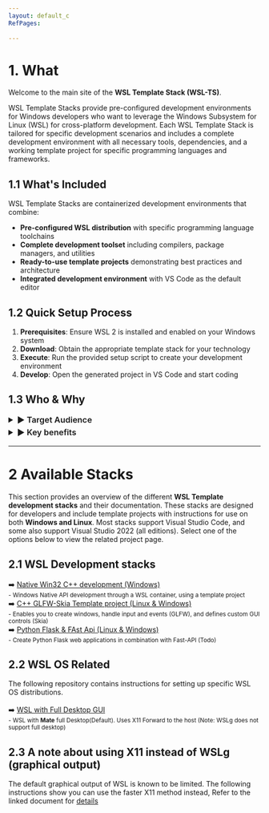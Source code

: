 ```yaml
---
layout: default_c
RefPages:
 
--- 
```

 
# 1. What

Welcome to the main site of the **WSL Template Stack (WSL-TS)**.  

WSL Template Stacks provide pre-configured development environments for Windows developers who want to leverage the Windows Subsystem for Linux (WSL) for cross-platform development. Each WSL Template Stack is tailored for specific development scenarios and includes a complete development environment with all necessary tools, dependencies, and a working template project for specific programming languages and frameworks.

## 1.1 What's Included

WSL Template Stacks are containerized development environments that combine:

- **Pre-configured WSL distribution** with specific programming language toolchains
- **Complete development toolset** including compilers, package managers, and utilities
- **Ready-to-use template projects** demonstrating best practices and architecture
- **Integrated development environment** with VS Code as the default editor

## 1.2 Quick Setup Process

1. **Prerequisites**: Ensure WSL 2 is installed and enabled on your Windows system
2. **Download**: Obtain the appropriate template stack for your technology
3. **Execute**: Run the provided setup script to create your development environment
4. **Develop**: Open the generated project in VS Code and start coding

## 1.3 Who & Why

<details>
  <summary style="font-size: 1.17em; font-weight: 600; margin-top: 0.1em; margin-bottom: 0.2em;"> &#9654; Target Audience
  </summary>

- **Windows developers** wanting to use Linux development tools
- **Teams** requiring consistent development environments
- **Developers** starting new projects and wanting to skip initial setup
- **Students and educators** needing quick access to configured development environments
- **Anyone** who values rapid setup and clean, isolated development environments

</details>

<details>
  <summary style="font-size: 1.17em; font-weight: 600; margin-top: 0.1em; margin-bottom: 0.2em;"> &#9654; Key benefits
  </summary>

- **Rapid Development Setup**
    - Execute a single setup script to create and configure your development environment
    - Automatically provision the WSL container with all required tools and dependencies
    - Launch directly into VS Code with the template project ready for development
    - **Time to productivity: Minutes, not hours**

- **Isolated and Clean Environment**
    - Each stack contains only the tools and dependencies relevant to its specific technology
    - Eliminates version conflicts and dependency issues between different projects
    - Provides a consistent development environment across different machines
    - **No pollution of your host Windows system**

- **Production-Ready Template Projects**
    - Start with a fully functional template application that demonstrates best practices
    - Includes proper project structure, configuration files, and documentation
    - Template can be immediately built, tested, and extended
    - **Skip the boilerplate and focus on your business logic**

- **Cross-Platform Development**
    - Develop applications that run natively on both Linux (WSL) and Windows
    - Test your applications in both environments without dual-boot or separate machines
    - Use Linux tools and utilities while maintaining Windows workflow
    - **One codebase, multiple deployment targets**

</details>

<hr>

# 2 Available Stacks

This section provides an overview of the different **WSL Template development stacks** and their documentation. These stacks are designed for developers and include template projects with instructions for use on both **Windows and Linux**. Most stacks support Visual Studio Code, and some also support Visual Studio 2022 (all editions).
Select one of the options below to view the related project page.

## 2.1 WSL Development stacks

<span class="nje-ident" style="--nje-number-of-spaces: 4px;"></span> 
➡️ [Native Win32 C++ development (Windows)](https://nicojane.github.io/WSL-Development-Stack-Native-Win32-CPP/)  
<small><span class="nje-ident" style="--nje-number-of-spaces: 22px;"/> </small>
<small> - Windows Native API development through a WSL container, using a template project </small> <br>
<span class="nje-ident" style="--nje-number-of-spaces: 4px;"></span> 
➡️ [C++ GLFW-Skia Template project (Linux & Windows)](https://nicojane.github.io/WSL-Development-Stack-GLFW-Skia-CPP-Template/)  
<small><span class="nje-ident" style="--nje-number-of-spaces: 22px;"/> </small>
<small> - Enables you to create windows, handle input and events (GLFW), and defines custom GUI controls (Skia) </small> <br>
<span class="nje-ident" style="--nje-number-of-spaces: 4px;"></span> 
➡️ [Python Flask & FAst Api (Linux & Windows)](https://github.com/NicoJanE/PY-Flask-FastApi-Template-WSL-Stack.git/)  
<small><span class="nje-ident" style="--nje-number-of-spaces: 22px;"/> </small>
<small> - Create Python Flask web applications in combination with Fast-API (Todo) </small> <br>


## 2.2 WSL OS Related
The following repository contains instructions for setting up specific WSL OS distributions. 
<br><br>
<span class="nje-ident" style="--nje-number-of-spaces: 4px;"></span> 
➡️ [WSL with Full Desktop GUI](https://github.com/NicoJanE/WSL-OS-With-GUI-Desktop)  
<small><span class="nje-ident" style="--nje-number-of-spaces: 22px;"/> </small>
<small> - WSL with **Mate** full Desktop(Default). Uses X11 Forward to the host (Note: WSLg does not support full desktop) </small> <br>


## 2.3 A note about using X11 instead of WSLg (graphical output)

The default graphical output of WSL is known to be limited. The following instructions show you can use the faster X11 method instead, Refer to the linked document for [details](https://nicojane.github.io/WSL-Template-Stacks-Home/howto_wsl_using_x11)

 